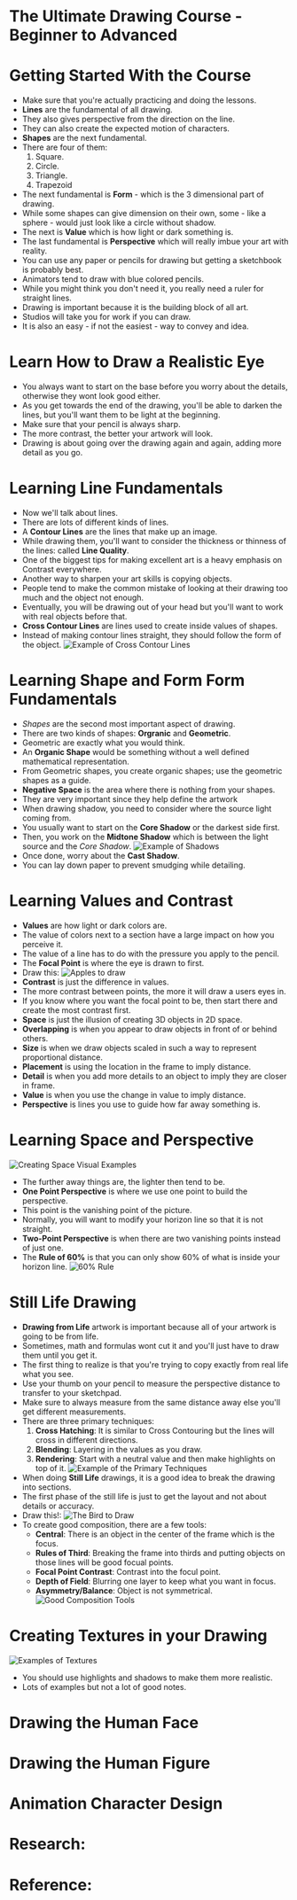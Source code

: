 # The Ultimate Drawing Course - Beginner to Advanced
##


# Getting Started With the Course
- Make sure that you're actually practicing and doing the lessons.
- **Lines** are the fundamental of all drawing.
- They also gives perspective from the direction on the line.
- They can also create the expected motion of characters.
- **Shapes** are the next fundamental.
- There are four of them:
  1. Square.
  2. Circle.
  3. Triangle.
  4. Trapezoid
- The next fundamental is **Form** - which is the 3 dimensional part of drawing.
- While some shapes can give dimension on their own, some - like a sphere - would just look like a circle without shadow.
- The next is **Value** which is how light or dark something is.
- The last fundamental is **Perspective** which will really imbue your art with reality.
- You can use any paper or pencils for drawing but getting a sketchbook is probably best.
- Animators tend to draw with blue colored pencils.
- While you might think you don't need it, you really need a ruler for straight lines.
- Drawing is important because it is the building block of all art.
- Studios will take you for work if you can draw.
- It is also an easy - if not the easiest - way to convey and idea.


# Learn How to Draw a Realistic Eye
- You always want to start on the base before you worry about the details, otherwise they wont look good either.
- As you get towards the end of the drawing, you'll be able to darken the lines, but you'll want them to be light at the beginning.
- Make sure that your pencil is always sharp.
- The more contrast, the better your artwork will look.
- Drawing is about going over the drawing again and again, adding more detail as you go.

# Learning Line Fundamentals
- Now we'll talk about lines.
- There are lots of different kinds of lines.
- A **Contour Lines** are the lines that make up an image.
- While drawing them, you'll want to consider the thickness or thinness of the lines: called **Line Quality**.
- One of the biggest tips for making excellent art is a heavy emphasis on Contrast everywhere.
- Another way to sharpen your art skills is copying objects.
- People tend to make the common mistake of looking at their drawing too much and the object not enough.
- Eventually, you will be drawing out of your head but you'll want to work with real objects before that.
- **Cross Contour Lines** are lines used to create inside values of shapes.
- Instead of making contour lines straight, they should follow the form of the object.
![Example of Cross Contour Lines](images/cross-contour-lines.png)


# Learning Shape and Form Form Fundamentals
- *Shapes* are the second most important aspect of drawing.
- There are two kinds of shapes: **Orgranic** and **Geometric**.
- Geometric are exactly what you would think.
- An **Organic Shape** would be something without a well defined mathematical representation.
- From Geometric shapes, you create organic shapes; use the geometric shapes as a guide.
- **Negative Space** is the area where there is nothing from your shapes.
- They are very important since they help define the artwork
- When drawing shadow, you need to consider where the source light coming from.
- You usually want to start on the **Core Shadow** or the darkest side first.
- Then, you work on the **Midtone Shadow** which is between the light source and the *Core Shadow*.
![Example of Shadows](images/shadow-example.png)
- Once done, worry about the **Cast Shadow**.
- You can lay down paper to prevent smudging while detailing.


# Learning Values and Contrast
- **Values** are how light or dark colors are.
- The value of colors next to a section have a large impact on how you perceive it.
- The value of a line has to do with the pressure you apply to the pencil.
- The **Focal Point** is where the eye is drawn to first.
- Draw this:
![Apples to draw](images/apple.png)
- **Contrast** is just the difference in values.
- The more contrast between points, the more it will draw a users eyes in.
- If you know where you want the focal point to be, then start there and create the most contrast first.
- **Space** is just the illusion of creating 3D objects in 2D space.
- **Overlapping** is when you appear to draw objects in front of or behind others.
- **Size** is when we draw objects scaled in such a way to represent proportional distance.
- **Placement** is using the location in the frame to imply distance.
- **Detail** is when you add more details to an object to imply they are closer in frame.
- **Value** is when you use the change in value to imply distance.
- **Perspective** is lines you use to guide how far away something is.


# Learning Space and Perspective
![Creating Space Visual Examples](images/creating-space.png)
- The further away things are, the lighter then tend to be.
- **One Point Perspective** is where we use one point to build the perspective.
-  This point is the vanishing point of the picture.
- Normally, you will want to modify your horizon line so that it is not straight.
- **Two-Point Perspective** is when there are two vanishing points instead of just one.
- The **Rule of 60%** is that you can only show 60% of what is inside your horizon line.
![60% Rule](images/60-rule-space.png)


# Still Life Drawing
- **Drawing from Life** artwork is important because all of your artwork is going to be from life.
- Sometimes, math and formulas wont cut it and you'll just have to draw them until you get it.
- The first thing to realize is that you're trying to copy exactly from real life what you see.
- Use your thumb on your pencil to measure the perspective distance to transfer to your sketchpad.
- Make sure to always measure from the same distance away else you'll get different measurements.
- There are three primary techniques:
  1. **Cross Hatching**: It is similar to Cross Contouring but the lines will cross in different directions.
  2. **Blending**: Layering in the values as you draw.
  3. **Rendering**: Start with a neutral value and then make highlights on top of it.
![Example of the Primary Techniques](images/primary-value-styles.png)
- When doing **Still Life** drawings, it is a good idea to break the drawing into sections.
- The first phase of the still life is just to get the layout and not about details or accuracy.
- Draw this!:
![The Bird to Draw](images/bird-grid.png)
- To create good composition, there are a few tools:
  * **Central**: There is an object in the center of the frame which is the focus.
  * **Rules of Third**: Breaking the frame into thirds and putting objects on those lines will be good focual points.
  * **Focal Point Contrast**: Contrast into the focul point.
  * **Depth of Field**: Blurring one layer to keep what you want in focus.
  * **Asymmetry/Balance**: Object is not symmetrical.
![Good Composition Tools](images/good-composition-tools.png)


# Creating Textures in your Drawing
![ Examples of Textures](images/texture-examples.png)
- You should use highlights and shadows to make them more realistic.
- Lots of examples but not a lot of good notes.


# Drawing the Human Face


# Drawing the Human Figure


# Animation Character Design

# Research:

# Reference:
